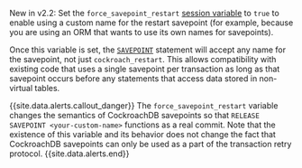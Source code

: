 <span class="version-tag">New in v2.2:</span> Set the `force_savepoint_restart` [session variable](set-vars.html#supported-variables) to `true` to enable using a custom name for the restart savepoint (for example, because you are using an ORM that wants to use its own names for savepoints).

Once this variable is set, the [`SAVEPOINT`](savepoint.html) statement will accept any name for the savepoint, not just `cockroach_restart`. This allows compatibility with existing code that uses a single savepoint per transaction as long as that savepoint occurs before any statements that access data stored in non-virtual tables.

{{site.data.alerts.callout_danger}}
The `force_savepoint_restart` variable changes the semantics of CockroachDB savepoints so that `RELEASE SAVEPOINT <your-custom-name>` functions as a real commit. Note that the existence of this variable and its behavior does not change the fact that CockroachDB savepoints can only be used as a part of the transaction retry protocol.
{{site.data.alerts.end}}
